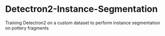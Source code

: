 # Detectron2-Instance-Segmentation
Training Detectron2 on a custom dataset to perform instance segmentation on pottery fragments
